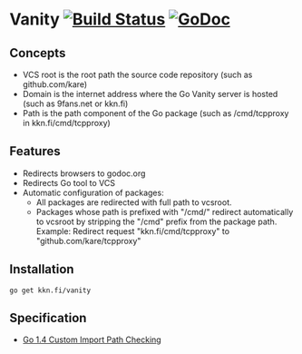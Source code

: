 
# Vanity [![Build Status](https://travis-ci.org/kare/vanity.svg?branch=master)](https://travis-ci.org/kare/vanity) [![GoDoc](https://godoc.org/kkn.fi/cmd/vanity?status.svg)](https://godoc.org/kkn.fi/vanity)

## Concepts
- VCS root is the root path the source code repository (such as github.com/kare)
- Domain is the internet address where the Go Vanity server is hosted (such as
  9fans.net or kkn.fi)
- Path is the path component of the Go package (such as /cmd/tcpproxy in
  kkn.fi/cmd/tcpproxy)

## Features
- Redirects browsers to godoc.org
- Redirects Go tool to VCS
- Automatic configuration of packages:
	- All packages are redirected with full path to vcsroot.
	- Packages whose path is prefixed with "/cmd/" redirect automatically to
	  vcsroot by stripping the "/cmd" prefix from the package path.
	  Example: Redirect request "kkn.fi/cmd/tcpproxy" to "github.com/kare/tcpproxy"

## Installation
```
go get kkn.fi/vanity
```

## Specification
- [Go 1.4 Custom Import Path Checking](https://docs.google.com/document/d/1jVFkZTcYbNLaTxXD9OcGfn7vYv5hWtPx9--lTx1gPMs/edit)
